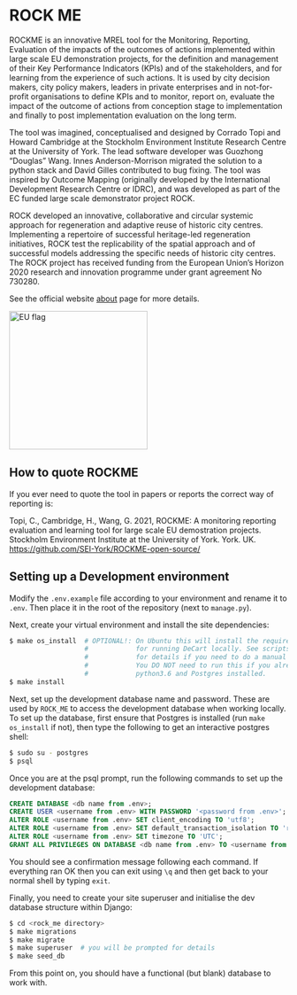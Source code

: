 # ROCK ME

ROCKME is an innovative MREL tool for the Monitoring, Reporting, Evaluation of the impacts of the outcomes of  actions implemented within large scale EU demonstration projects, for the definition and management of their Key Performance Indicators (KPIs) and of the stakeholders, and for learning from the experience of such actions. It is used by city decision makers, city policy makers, leaders in private enterprises and in not-for-profit organisations to define KPIs and to monitor, report on, evaluate the impact of the outcome of actions from conception stage to implementation and finally to post implementation evaluation on the long term.

The tool was imagined, conceptualised and designed by Corrado Topi and Howard Cambridge at the Stockholm Environment Institute Research Centre at the University of York. The lead software developer was Guozhong “Douglas” Wang. Innes Anderson-Morrison migrated the solution to a python stack and David Gilles contributed to bug fixing. The tool was inspired by Outcome Mapping (originally developed by the International Development Research Centre or IDRC), and was developed as part of the EC funded large scale demonstrator project ROCK.   

ROCK developed an innovative, collaborative and circular systemic approach for regeneration and adaptive reuse of historic city centres. Implementing a repertoire of successful heritage-led regeneration initiatives, ROCK test the replicability of the spatial approach and of successful models addressing the specific needs of historic city centres. The ROCK project has received funding from the European Union’s Horizon 2020 research and innovation programme under grant agreement No 730280.

See the official website [about](https://rockproject.eu/about) page for more details.

<img src="https://europa.eu/european-union/sites/europaeu/files/docs/body/flag_yellow_high.jpg" alt="EU flag" width="250"/>

## How to quote ROCKME

If you ever need to quote the tool in papers or reports the correct way of reporting is:

Topi, C., Cambridge, H., Wang, G. 2021, ROCKME: A monitoring reporting evaluation and learning tool for large scale EU demostration projects. Stockholm Environment Institute at the University of York. York. UK. https://github.com/SEI-York/ROCKME-open-source/   

## Setting up a Development environment
Modify the `.env.example` file according to your environment and rename it to `.env`.
Then place it in the root of the repository (next to `manage.py`).

Next, create your virtual environment and install the site dependencies:
```bash
$ make os_install  # OPTIONAL!: On Ubuntu this will install the required packages
                   #            for running DeCart locally. See scripts/os-depts.apt
                   #            for details if you need to do a manual install.
                   #            You DO NOT need to run this if you already have
                   #            python3.6 and Postgres installed.
$ make install
```

Next, set up the development database name and password. These are used by
`ROCK_ME` to access the development database when working locally. To set up the
database, first ensure that Postgres is installed (run `make os_install` if
not), then type the following to get an interactive postgres shell:

```bash
$ sudo su - postgres
$ psql
```

Once you are at the psql prompt, run the following commands to set up the
development database:

```sql
CREATE DATABASE <db name from .env>;
CREATE USER <username from .env> WITH PASSWORD '<password from .env>';
ALTER ROLE <username from .env> SET client_encoding TO 'utf8';
ALTER ROLE <username from .env> SET default_transaction_isolation TO 'read committed';
ALTER ROLE <username from .env> SET timezone TO 'UTC';
GRANT ALL PRIVILEGES ON DATABASE <db name from .env> TO <username from .env>;
```

You should see a confirmation message following each command. If everything ran
OK then you can exit using `\q` and then  get back to your normal shell by
typing `exit`.

Finally, you need to create your site superuser and initialise the dev database
structure within Django:

```bash
$ cd <rock_me directory>
$ make migrations
$ make migrate
$ make superuser  # you will be prompted for details
$ make seed_db
```

From this point on, you should have a functional (but blank) database to work
with.
